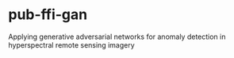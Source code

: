 # pub-ffi-gan
Applying generative adversarial networks for anomaly detection in hyperspectral remote sensing imagery
